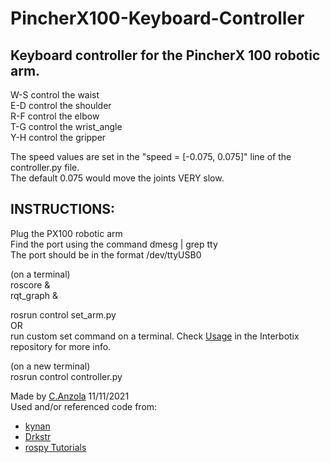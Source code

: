 # PincherX100-Keyboard-Controller
## Keyboard controller for the PincherX 100 robotic arm.

W-S control the waist  
E-D control the shoulder  
R-F control the elbow  
T-G control the wrist_angle  
Y-H control the gripper  

The speed values are set in the "speed = [-0.075, 0.075]" line of the controller.py file.  
The default 0.075 would move the joints VERY slow.  

## INSTRUCTIONS:

Plug the PX100 robotic arm  
Find the port using the command dmesg | grep tty  
The port should be in the format /dev/ttyUSB0  

(on a terminal)  
roscore &  
rqt_graph &  

rosrun control set_arm.py  
OR  
run custom set command on a terminal. Check [Usage](https://github.com/Interbotix/interbotix_ros_arms/tree/master/interbotix_sdk#usage) in the Interbotix repository for more info.  

(on a new terminal)  
rosrun control controller.py 



Made by [C.Anzola](https://github.com/CJA798?tab=repositories) 11/11/2021  
Used and/or referenced code from:  
- [kynan](https://stackoverflow.com/questions/11918999/key-listeners-in-python)
- [Drkstr](https://answers.ros.org/question/315716/python-node-for-publishing-keyboard-events/)
- [rospy Tutorials](http://wiki.ros.org/rospy/Tutorials)



